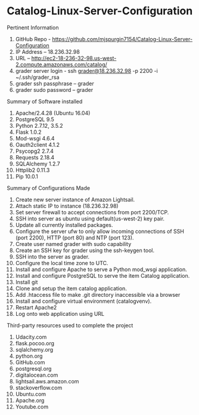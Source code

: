 # Catalog-Linux-Server-Configuration

Pertinent Information
1.	GitHub Repo - https://github.com/mjspurgin7154/Catalog-Linux-Server-Configuration
2.	IP Address – 18.236.32.98
3.	URL – http://ec2-18-236-32-98.us-west-2.compute.amazonaws.com/catalog/
4.	grader server login - ssh grader@18.236.32.98 -p 2200 -i ~/.ssh/grader_rsa
5.	grader ssh passphrase – grader
6.	grader sudo password – grader

Summary of Software installed
1.	Apache/2.4.28 (Ubuntu 16.04)
2.	PostgreSQL 9.5
3.	Python 2.7.12, 3.5.2
4.	Flask 1.0.2
5.	Mod-wsgi 4.6.4
6.	Oauth2client 4.1.2
7.	Psycopg2 2.7.4
8.	Requests 2.18.4
9.	SQLAlchemy 1.2.7
10.	Httplib2 0.11.3
11.	Pip 10.0.1

Summary of Configurations Made
1.	Create new server instance of Amazon Lightsail.
2.	Attach static IP to instance (18.236.32.98)
3.	Set server firewall to accept connections from port 2200/TCP.
4.	SSH into server as ubuntu using default(us-west-2) key pair.
5.	Update all currently installed packages.
6.	Configure the server ufw to only allow incoming connections of SSH (port 2200), HTTP (port 80) and NTP (port 123).
7.	Create user named grader with sudo capability
8.	Create an SSH key for grader using the ssh-keygen tool.
9.	SSH into the server as grader.
10.	Configure the local time zone to UTC.
11.	Install and configure Apache to serve a Python mod_wsgi application.
12.	Install and configure PostgreSQL to serve the item Catalog application.
13.	Install git
14.	Clone and setup the item catalog application.
15.	Add .htaccess file to make .git directory inaccessible via a browser
16.	Install and configure virtual environment (catalogvenv).
17.	Restart Apache2
18.	Log onto web application using URL 

Third-party resources used to complete the project
1.	Udacity.com
2.	flask.pocoo.org
3.	sqlalchemy.org
4.	python.org
5.	GitHub.com
6.	postgresql.org
7.	digitalocean.com
8.	lightsail.aws.amazon.com
9.	stackoverflow.com
10.	Ubuntu.com
11.	Apache.org
12. Youtube.com
